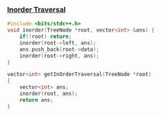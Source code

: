 ### [Inorder Traversal](https://www.codingninjas.com/studio/problems/inorder-traversal_8230857?challengeSlug=striver-sde-challenge&leftPanelTab=0)

```cpp
#include <bits/stdc++.h> 
void inorder(TreeNode *root, vector<int> &ans) {
    if(!root) return;
    inorder(root->left, ans);
    ans.push_back(root->data);
    inorder(root->right, ans);
}

vector<int> getInOrderTraversal(TreeNode *root)
{
    vector<int> ans;
    inorder(root, ans);
    return ans;
}
```